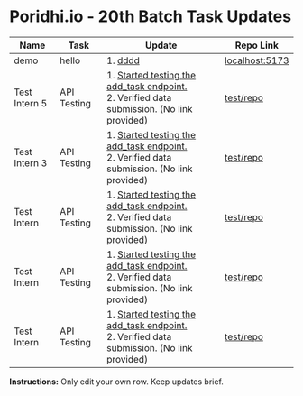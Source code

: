 # Poridhi.io - 20th Batch Task Updates

<!-- DYNAMIC_TABLE_START -->
| Name | Task | Update | Repo Link |
| --- | --- | --- | --- |
| demo | hello | 1. [dddd](http://localhost:5173/) | [localhost:5173](http://localhost:5173/) |
| Test Intern 5 | API Testing | 1. [Started testing the add_task endpoint.](http://example.com/update1)<br>2. Verified data submission. (No link provided) | [test/repo](http://github.com/test/repo) |
| Test Intern 3 | API Testing | 1. [Started testing the add_task endpoint.](http://example.com/update1)<br>2. Verified data submission. (No link provided) | [test/repo](http://github.com/test/repo) |
| Test Intern | API Testing | 1. [Started testing the add_task endpoint.](http://example.com/update1)<br>2. Verified data submission. (No link provided) | [test/repo](http://github.com/test/repo) |
| Test Intern | API Testing | 1. [Started testing the add_task endpoint.](http://example.com/update1)<br>2. Verified data submission. (No link provided) | [test/repo](http://github.com/test/repo) |
| Test Intern | API Testing | 1. [Started testing the add_task endpoint.](http://example.com/update1)<br>2. Verified data submission. (No link provided) | [test/repo](http://github.com/test/repo) |
<!-- DYNAMIC_TABLE_END -->

**Instructions:** Only edit your own row. Keep updates brief.
